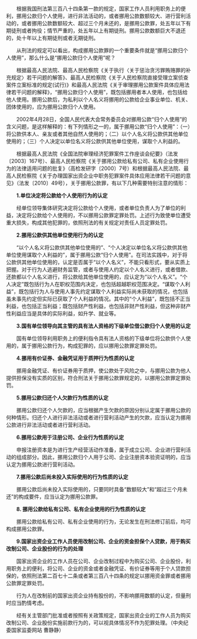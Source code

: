 　　根据我国刑法第三百八十四条第一款的规定，国家工作人员利用职务上的便利，挪用公款归个人使用，进行非法活动的，或者挪用公款数额较大、进行营利活动的，或者挪用公款数额较大、超过三个月未还的，是挪用公款罪，处五年以下有期徒刑或者拘役；情节严重的，处五年以上有期徒刑。挪用公款数额巨大不退还的，处十年以上有期徒刑或者无期徒刑。

　　从刑法的规定可以看出，构成挪用公款罪的一个重要条件就是“挪用公款归个人使用”，那么什么是“挪用公款归个人使用”呢？

　　根据最高人民法院、最高人民检察院《关于执行〈关于惩治贪污罪贿赂罪的补充规定〉若干问题的解答》、最高人民检察院《关于人民检察院直接受理立案侦查案件立案标准的规定(试行)》和最高人民法院《关于审理挪用公款案件具体应用法律若干问题的解释》，“挪用公款归个人使用”，既包括挪用者本人使用，也包括给他人使用。挪用公款后，为私利以个人名义将挪用的公款给企业事业单位、机关、团体使用的，应为挪用公款归个人使用。

　　2002年4月28日，全国人民代表大会常务委员会对挪用公款“归个人使用”的含义问题，是这样解释的：有下列情形之一的，属于挪用公款“归个人使用”：（一）将公款供本人、亲友或者其他自然人使用的；（二）以个人名义将公款供其他单位使用的；（三）个人决定以单位名义将公款供其他单位使用，谋取个人利益的。

　　根据最高人民法院《全国法院审理经济犯罪案件工作座谈会纪要》（法发〔2003〕167号）、最高人民检察院《关于挪用公款给私有公司、私有企业使用行为的法律适用问题的批复》（高检发研字〔2000〕7号）和根据最高人民法院、最高人民检察院《关于办理国家出资企业中职务犯罪案件具体应用法律若干问题的意见》（法发〔2010〕49号），关于挪用公款罪，有以下几种需要特别注意的情形：

　　**1.单位决定将公款给个人使用行为的认定**

　　经单位领导集体研究决定将公款给个人使用，或者单位负责人为了单位的利益，决定将公款给个人使用的，不以挪用公款罪定罪处罚。上述行为致使单位遭受重大损失，构成其他犯罪的，依照刑法的有关规定对责任人员定罪处罚。

　　**2.挪用公款供其他单位使用行为的认定**

　　“以个人名义将公款供其他单位使用的”、“个人决定以单位名义将公款供其他单位使用谋取个人利益的”，属于挪用公款“归个人使用”。在司法实践中，对于将公款供其他单位使用的，认定是否属于“以个人名义”，不能只看形式，要从实质上把握。对于行为人逃避财务监管，或者与使用人约定以个人名义进行，或者借款、还款都以个人名义进行，将公款给其他单位使用的，应认定为“以个人名义”。“个人决定”既包括行为人在职权范围内决定，也包括超越职权范围决定。“谋取个人利益”，既包括行为人与使用人事先约定谋取个人利益实际尚未获取的情况，也包括虽未事先约定但实际已获取了个人利益的情况。其中的“个人利益”，既包括不正当利益，也包括正当利益；既包括财产性利益，也包括非财产性利益，但这种非财产性利益应当是具体的实际利益，如升学、就业等。

　　**3.国有单位领导向其主管的具有法人资格的下级单位借公款归个人使用的认定**

　　国有单位领导利用职务上的便利指令具有法人资格的下级单位将公款供个人使用的，属于挪用公款行为，构成犯罪的，应以挪用公款罪定罪处罚。

　　**4.挪用有价证券、金融凭证用于质押行为性质的认定**

　　挪用金融凭证、有价证券用于质押，使公款处于风险之中，与挪用公款为他人提供担保没有实质的区别，符合刑法关于挪用公款罪规定的，以挪用公款罪定罪处罚。

　　**5.挪用公款归还个人欠款行为性质的认定**

　　挪用公款归还个人欠款的，应当根据产生欠款的原因分别认定属于挪用公款的何种情形。归还个人进行非法活动或者进行营利活动产生的欠款，应当认定为挪用公款进行非法活动或者进行营利活动。

　　**6.挪用公款用于注册公司、企业行为性质的认定**

　　申报注册资本是为进行生产经营活动作准备，属于成立公司、企业进行营利活动的组成部分。因此，挪用公款归个人用于公司、企业注册资本验资证明的，应当认定为挪用公款进行营利活动。

　　**7.挪用公款后尚未投入实际使用的行为性质的认定**

　　挪用公款后尚未投入实际使用的，只要同时具备“数额较大”和“超过三个月未还”的构成要件，应当认定为挪用公款罪。

　　**8\. 挪用公款给私有公司、私有企业使用的行为性质的认定**

　　挪用公款给私有公司、私有企业使用的行为，无论发生在刑法修订前后，均可构成挪用公款罪。

　　**9.国家出资企业工作人员使用改制公司、企业的资金担保个人贷款，用于购买改制公司、企业股份的行为的处理**

　　国家出资企业的工作人员在公司、企业改制过程中为购买公司、企业股份，利用职务上的便利，将公司、企业的资金或者金融凭证、有价证券等用于个人贷款担保的，依照刑法第二百七十二条或者第三百八十四条的规定以挪用资金罪或者挪用公款罪定罪处罚。

　　行为人在改制前的国家出资企业持有股份的，不影响挪用数额的认定，但量刑时应当酌情考虑。

　　经有关主管部门批准或者按照有关政策规定，国家出资企业的工作人员为购买改制公司、企业股份实施前款行为的，可以视具体情况不作为犯罪处理。（中央纪委国家监委网站 曹静静）